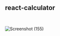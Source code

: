 ## react-calculator
<br>
            
![Screenshot (155)](https://user-images.githubusercontent.com/91419219/186468472-402a23ae-0b9d-4b55-bcd0-a8be1035d036.png)
 

